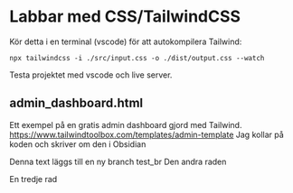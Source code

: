 Labbar med CSS/TailwindCSS
==========================

Kör detta i en terminal (vscode) för att autokompilera Tailwind:
```
npx tailwindcss -i ./src/input.css -o ./dist/output.css --watch
```

Testa projektet med vscode och live server.

admin_dashboard.html
--------------------
Ett exempel på en gratis admin dashboard gjord med Tailwind.
https://www.tailwindtoolbox.com/templates/admin-template
Jag kollar på koden och skriver om den i Obsidian

Denna text läggs till en ny branch test_br
Den andra raden

En tredje rad



